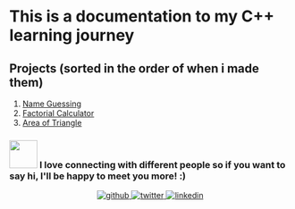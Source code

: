 # This is a documentation to my C++ learning journey

## Projects (sorted in the order of when i made them)
1. [Name Guessing]()
2. [Factorial Calculator]()
3. [Area of Triangle]()

### <img src="https://media.giphy.com/media/LnQjpWaON8nhr21vNW/giphy.gif" width="50"> <b>I love connecting with different people</b> so if you want to say <b>hi, I'll be happy to meet you more!</b> :)
<div align="center">
<a href="https://github.com/creeper-exe" target="_blank">
<img src=https://img.shields.io/badge/github-%2324292e.svg?&style=for-the-badge&logo=github&logoColor=white alt=github style="margin-bottom: 5px;" />
</a>
<a href="https://twitter.com/Nouureldin_Ehab" target="_blank">
<img src=https://img.shields.io/badge/twitter-%2300acee.svg?&style=for-the-badge&logo=twitter&logoColor=white alt=twitter style="margin-bottom: 5px;" />
</a>
<a href="https://linkedin.com/in/noureldin-ehab-a57940190" target="_blank">
<img src=https://img.shields.io/badge/linkedin-%231E77B5.svg?&style=for-the-badge&logo=linkedin&logoColor=white alt=linkedin style="margin-bottom: 5px;" />
</a>  
</div>  
